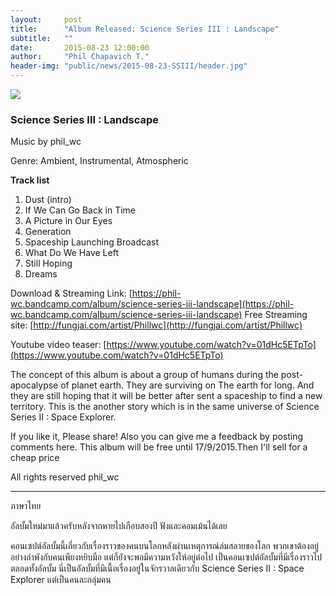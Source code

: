 ```yaml
---
layout:     post
title:      "Album Released: Science Series III : Landscape"
subtitle:   ""
date:       2015-08-23 12:00:00
author:     "Phil Chapavich T."
header-img: "public/news/2015-08-23-SSIII/header.jpg"
---
```


<img src="https://40.media.tumblr.com/7d4f434224836f43262eedbbb88955af/tumblr_nti6jlzGAd1rv4foko1_1280.jpg">

### Science Series III : Landscape


Music by phil_wc

Genre: Ambient, Instrumental, Atmospheric

**Track list**

1. Dust (intro)
2. If We Can Go Back in Time
3. A Picture in Our Eyes
4. Generation
5. Spaceship Launching Broadcast
6. What Do We Have Left
7. Still Hoping
8. Dreams

Download &amp; Streaming Link: [https://phil-wc.bandcamp.com/album/science-series-iii-landscape](https://phil-wc.bandcamp.com/album/science-series-iii-landscape)
Free Streaming site: [http://fungjai.com/artist/Phillwc](http://fungjai.com/artist/Phillwc)

Youtube video teaser: [https://www.youtube.com/watch?v=01dHc5ETpTo](https://www.youtube.com/watch?v=01dHc5ETpTo)

The concept of this album is about a group of humans during the post-apocalypse of planet earth. They are surviving on The earth for long. And they are still hoping that it will be better after sent a spaceship to find a new territory.
This is the another story which is in the same universe of Science Series II : Space Explorer.

If you like it, Please share! Also you can give me a feedback by posting comments here.
This album will be free until 17/9/2015.Then I'll sell for a cheap price

All rights reserved phil_wc

-------

ภาษาไทย

อัลบั้มใหม่มาแล้วครับหลังจากหายไปเกือบสองปี ฟังและคอมเม้นได้เลย

คอนเซปต์อัลบั้มนี้เกี่ยวกับเรื่องราวของคนบนโลกหลังผ่านเหตุการณ์ล่มสลายของโลก พวกเขาต้องอยู่อย่างลำพังกับคนเพียงหยิบมือ แต่ก็ยังจะพอมีความหวังให้อยู่ต่อไป เป็นคอนเซปต์อัลบั้มที่มีเรื่องราวไปตลอดทั้งอัลบั้ม
นี่เป็นอัลบั้มที่มีเนื้อเรื่องอยู่ในจักรวาลเดียวกับ Science Series II : Space Explorer แต่เป็นคนละกลุ่มคน

